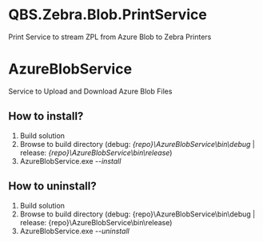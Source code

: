 # QBS.Zebra.Blob.PrintService
Print Service to stream ZPL from Azure Blob to Zebra Printers

# AzureBlobService
Service to Upload and Download Azure Blob Files

## How to install?
1. Build solution
2. Browse to build directory (debug: *{repo}\AzureBlobService\bin\debug* | release: *{repo}\AzureBlobService\bin\release*)
3. AzureBlobService.exe *--install*

## How to uninstall?
1. Build solution
2. Browse to build directory (debug: {repo}\AzureBlobService\bin\debug | release: {repo}\AzureBlobService\bin\release)
3. AzureBlobService.exe *--uninstall*
